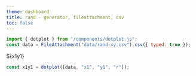 ```yaml
---
theme: dashboard
title: rand - generator, fileattachment, csv
toc: false
---
```


```js
import { dotplot } from "/components/dotplot.js";
const data = FileAttachment("data/rand-xy.csv").csv({ typed: true });
```

<div class="card">${x1y1}</div>

```js
const x1y1 = dotplot([data, "x1", "y1", "r"]);
```
